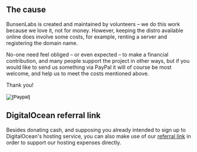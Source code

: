 ## The cause

BunsenLabs is created and maintained by volunteers – we do this work
because we love it, not for money. However, keeping the distro available
online does involve some costs, for example, renting a server and
registering the domain name.

No-one need feel obliged – or even expected – to make a financial
contribution, and many people support the project in other ways, but if
you would like to send us something via PayPal it will of course be most
welcome, and help us to meet the costs mentioned above.

Thank you!

<div class="center marginbox">
<form action="https://www.paypal.com/cgi-bin/webscr" method="post" target="_top">
<input type="hidden" name="cmd" value="_s-xclick">
<input type="hidden" name="hosted_button_id" value="TCKVK4VGRWQSG">
<input type="image" src="https://www.paypalobjects.com/en_US/i/btn/btn_donateCC_LG.gif" border="0" name="submit" alt="[Paypal]">
<img alt="" border="0" src="https://www.paypalobjects.com/en_US/i/scr/pixel.gif" width="1" height="1">
</form>
</div>

## DigitalOcean referral link

Besides donating cash, and supposing you already intended to sign up to
DigitalOcean's hosting service, you can also make use of our [referral
link](https://m.do.co/c/f8d7dfb87c4f) in order to support our hosting
expenses directly.
